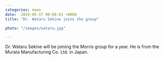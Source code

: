 ```yaml
---                                                                                                                                                                                      
categories: news                                                                                                                                                                 
date:  2019-05-17 00:00:01 +0000                                                                                                                                                         
title: "Dr. Wataru Sekine joins the group"

photo: "/images/wataru.jpg"

---            
```


Dr. Wataru Sekine will be joining the Morris group for a year.  He is from the Murata Manufacturing Co. Ltd. in Japan.

